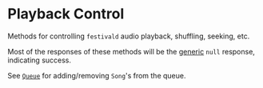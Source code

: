# Playback Control
Methods for controlling `festivald` audio playback, shuffling, seeking, etc.

Most of the responses of these methods will be the [generic](/common-objects/common-objects.md#generic-response) `null` response, indicating success.

See [`Queue`](/json-rpc/queue/queue.md) for adding/removing `Song`'s from the queue.
